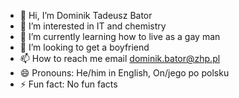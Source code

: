 - 👋 Hi, I’m Dominik Tadeusz Bator
- 👀 I’m interested in IT and chemistry
- 🌱 I’m currently learning how to live as a gay man
- 💞️ I’m looking to get a boyfriend
- 📫 How to reach me email dominik.bator@zhp.pl
- 😄 Pronouns: He/him in English, On/jego po polsku
- ⚡ Fun fact: No fun facts
